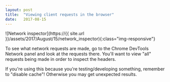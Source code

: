 ```yaml
---
layout: post
title:  "Viewing client requests in the browser"
date:   2017-08-15
---
```


![Network inspector](https://{{ site.url }}/assets/2017/August/15/network_inspector){:class="img-responsive"}

To see what network requests are made,
go to the Chrome DevTools Network panel and look at the requests there. 
You'll want to view "all" requests being made in order to inspect the headers.

If you're using this because you're testing/developing something,
remember to "disable cache"! 
Otherwise you may get unexpected results.


